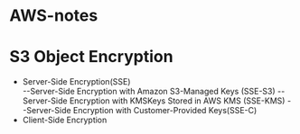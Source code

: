 # AWS-notes

# S3 Object Encryption
- Server-Side Encryption(SSE) <br>
--Server-Side Encryption with Amazon S3-Managed Keys (SSE-S3)
--Server-Side Encryption with KMSKeys Stored in AWS KMS (SSE-KMS)
--Server-Side Encryption with Customer-Provided Keys(SSE-C)
- Client-Side Encryption
